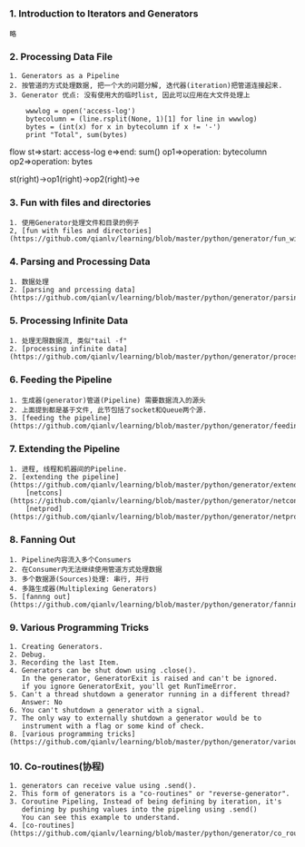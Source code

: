 ### 1. Introduction to Iterators and Generators
    略

### 2. Processing Data File
    1. Generators as a Pipeline
    2. 按管道的方式处理数据, 把一个大的问题分解, 迭代器(iteration)把管道连接起来.
    3. Generator 优点: 没有使用大的临时list, 因此可以应用在大文件处理上

        wwwlog = open('access-log')
        bytecolumn = (line.rsplit(None, 1)[1] for line in wwwlog)
        bytes = (int(x) for x in bytecolumn if x != '-')
        print "Total", sum(bytes)

flow
st=>start: access-log
e=>end: sum()
op1=>operation: bytecolumn
op2=>operation: bytes

st(right)->op1(right)->op2(right)->e


### 3. Fun with files and directories
    1. 使用Generator处理文件和目录的例子
    2, [fun with files and directories](https://github.com/qianlv/learning/blob/master/python/generator/fun_with_files_and_directories.py)

### 4. Parsing and Processing Data
    1. 数据处理
    2. [parsing and prcessing data](https://github.com/qianlv/learning/blob/master/python/generator/parsing_and_prcessing_data.py)

### 5. Processing Infinite Data
    1. 处理无限数据流, 类似"tail -f"
    2. [processing infinite data](https://github.com/qianlv/learning/blob/master/python/generator/processing_infinite_data.py)

### 6. Feeding the Pipeline
    1. 生成器(generator)管道(Pipeline) 需要数据流入的源头
    2. 上面提到都是基于文件, 此节包括了socket和Queue两个源.
    3. [feeding the pipeline](https://github.com/qianlv/learning/blob/master/python/generator/feeding_the_pipeline.py)

### 7. Extending the Pipeline
    1. 进程, 线程和机器间的Pipeline.
    2. [extending the pipeline](https://github.com/qianlv/learning/blob/master/python/generator/extending_the_pipeline.py)
        [netcons](https://github.com/qianlv/learning/blob/master/python/generator/netcons.py)
        [netprod](https://github.com/qianlv/learning/blob/master/python/generator/netprod.py)d

### 8. Fanning Out
    1. Pipeline内容流入多个Consumers
    2. 在Consumer内无法继续使用管道方式处理数据
    3. 多个数据源(Sources)处理: 串行, 并行
    4. 多路生成器(Multiplexing Generators)
    5. [fannng out](https://github.com/qianlv/learning/blob/master/python/generator/fanning_out.py)

### 9. Various Programming Tricks
    1. Creating Generators.
    2. Debug.
    3. Recording the last Item.
    4. Generators can be shut down using .close().
       In the generator, GeneratorExit is raised and can't be ignored.
       if you ignore GeneratorExit, you'll get RunTimeError.
    5. Can't a thread shutdown a generator running in a different thread?
       Answer: No
    6. You can't shutdown a generator with a signal.
    7. The only way to externally shutdown a generator would be to 
       instrument with a flag or some kind of check.
    8. [various programming tricks](https://github.com/qianlv/learning/blob/master/python/generator/various_programming_tricks.py)

### 10. Co-routines(协程)
    1. generators can receive value using .send().
    2. This form of generators is a "co-routines" or "reverse-generator".
    3. Coroutine Pipeling, Instead of being defining by iteration, it's
       defining by pushing values into the pipeling using .send()
       You can see this example to understand.
    4. [co-routines](https://github.com/qianlv/learning/blob/master/python/generator/co_routines.py)
